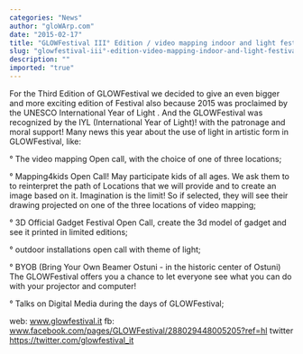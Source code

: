 ```yaml
---
categories: "News"
author: "gloWArp.com"
date: "2015-02-17"
title: "GLOWFestival III° Edition / video mapping indoor and light festival"
slug: "glowfestival-iii°-edition-video-mapping-indoor-and-light-festival"
description: ""
imported: "true"
---
```



For the Third Edition of GLOWFestival we decided to give an even bigger and more exciting edition of Festival also because 2015 was proclaimed by the UNESCO International Year of Light . And the GLOWFestival was recognized by the IYL (International Year of Light)! with the patronage and moral support! Many news this year about the use of light in artistic form in GLOWFestival, like:
 
° The video mapping Open call, with the choice of one of three locations;

° Mapping4kids Open Call! May participate kids of all ages. We ask them to to reinterpret the path of Locations that we will provide and to create an image based on it. Imagination is the limit! So if selected, they will see their drawing projected on one of the three locations of video mapping;

° 3D Official Gadget Festival Open Call, create the 3d model of gadget and see it printed in limited editions; 

° outdoor installations open call with theme of light;

° BYOB (Bring Your Own Beamer Ostuni - in the historic center of Ostuni) The GLOWFestival offers you a chance to let everyone see what you can do with your projector and computer!

° Talks on Digital Media during the days of GLOWFestival;

web:
www.glowfestival.it 
fb:
www.facebook.com/pages/GLOWFestival/288029448005205?ref=hl
twitter
https://twitter.com/glowfestival_it
